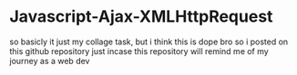 # Javascript-Ajax-XMLHttpRequest

so basicly it just my collage task, but i think this is dope bro
so i posted on this github repository
just incase this repository will remind me of my journey as a web dev
